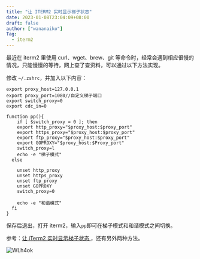 ```yaml
---
title: "让 ITERM2 实时显示梯子状态"
date: 2023-01-08T23:04:09+08:00
draft: false
author: ["wananaiko"]
Tag: 
  - iterm2
---
```


最近在 iterm2 里使用 curl、wget、brew、git 等命令时，经常会遇到相应很慢的情况，只能慢慢的等待，网上查了查资料，可以通过以下方法实现。

修改 `~/.zshrc`，并加入以下内容：

```hljs
export proxy_host=127.0.0.1
export proxy_port=1080//自定义梯子端口
export switch_proxy=0
export cdc_in=0
 
function pp(){
	if [ $switch_proxy = 0 ]; then
    export http_proxy="$proxy_host:$proxy_port"
    export https_proxy="$proxy_host:$proxy_port"
    export ftp_proxy="$proxy_host:$proxy_port"
    export GOPROXY="$proxy_host:$Proxy_port"
    switch_proxy=l
    echo -e "梯子模式"
  else
 
    unset http_proxy
    unset https_proxy
    unset ftp_proxy
    unset GOPROXY
    switch_proxy=0
 
    echo -e "和谐模式"
  fi
}
```

保存后退出，打开 iterm2，输入`pp`即可在梯子模式和和谐模式之间切换。

参考：[让 iTerm2 实时显示梯子状态 ](https://tin6.com/post/how-iterm2-show-current-proxy-status/)，还有另外两种方法。

![WLh4ok](https://images.wananaiko.com/2023/01/WLh4ok.png)
